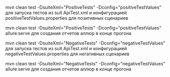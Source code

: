 mvn clean test -DsuiteXml="PositiveTests" -Dconfig="positiveTestValues" 
для запуска тестов из suit ApiTest.xml и конфигурацией positiveTestValues.properties для позитивных сценариев

mvn clean test -DsuiteXml="PositiveTests" -Dconfig="positiveTestValues" allure:serve
для создания отчетов аллюр в конце прогона

mvn clean test -DsuiteXml="NegativeTests" -Dconfig="negativeTestValues"
для запуска тестов из suit ApiTest.xml и конфигурацией negativeTestValues.properties для негативных сценариев

mvn clean test -DsuiteXml="NegativeTests" -Dconfig="negativeTestValues" allure:serve
для создания отчетов аллюр в конце прогона